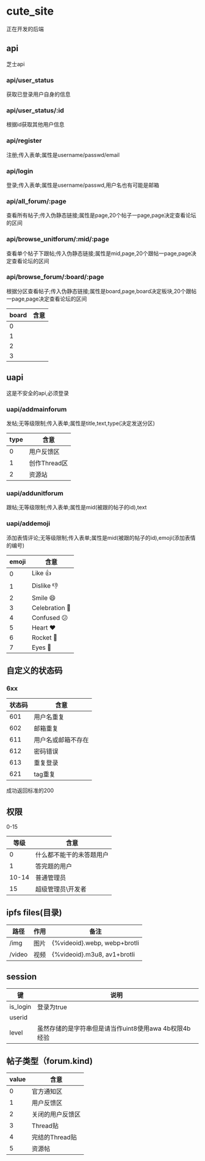 # cute_site

正在开发的后端

## api

芝士api

### api/user_status

获取已登录用户自身的信息

### api/user_status/:id

根据id获取其他用户信息

### api/register

注册;传入表单;属性是username/passwd/email

### api/login

登录;传入表单;属性是username/passwd,用户名也有可能是邮箱

### api/all_forum/:page

查看所有帖子;传入伪静态链接;属性是page,20个帖子一page,page决定查看论坛的区间

### api/browse_unitforum/:mid/:page

查看单个帖子下跟帖;传入伪静态链接;属性是mid,page,20个跟帖一page,page决定查看论坛的区间

### api/browse_forum/:board/:page

根据分区查看帖子;传入伪静态链接;属性是board,page,board决定板块,20个跟帖一page,page决定查看论坛的区间

| board | 含意  |
| ----- | --- |
| 0     |     |
| 1     |     |
| 2     |     |
| 3     |     |

## uapi

这是不安全的api,必须登录

### uapi/addmainforum

发帖;无等级限制;传入表单;属性是title,text,type(决定发送分区)

| type | 含意        |
| ---- | --------- |
| 0    | 用户反馈区     |
| 1    | 创作Thread区 |
| 2    | 资源站       |

### uapi/addunitforum

跟帖;无等级限制;传入表单;属性是mid(被跟的帖子的id),text

### uapi/addemoji

添加表情评论;无等级限制;传入表单;属性是mid(被跟的帖子的id),emoji(添加表情的编号)

| emoji | 含意             |
| ----- | -------------- |
| 0     | Like 👍        |
| 1     | Dislike 👎     |
| 2     | Smile 😄       |
| 3     | Celebration 🎉 |
| 4     | Confused 😕    |
| 5     | Heart ❤️       |
| 6     | Rocket 🚀      |
| 7     | Eyes 👀        |

## 自定义的状态码

### 6xx

| 状态码 | 含意        |
| --- | --------- |
| 601 | 用户名重复     |
| 602 | 邮箱重复      |
| 611 | 用户名或邮箱不存在 |
| 612 | 密码错误      |
| 613 | 重复登录      |
| 621 | tag重复     |

成功返回标准的200

## 权限

0-15

| 等级    | 含意           |
| ----- | ------------ |
| 0     | 什么都不能干的未答题用户 |
| 1     | 答完题的用户       |
| 10-14 | 普通管理员        |
| 15    | 超级管理员\开发者    |

## ipfs files(目录)

| 路径     | 作用  | 备注                           |
| ------ | --- | ---------------------------- |
| /img   | 图片  | {%videoid}.webp, webp+brotli |
| /video | 视频  | {%videoid}.m3u8, av1+brotli  |

<!-- |/temporary|临时文件|
|/temporary/video/{%date}/{%uuid}|未审核的视频| -->

## session

| 键        | 说明                                |
| -------- | --------------------------------- |
| is_login | 登录为true                           |
| userid   |                                   |
| level    | 虽然存储的是字符串但是请当作uint8使用awa 4b权限4b经验 |

## 帖子类型（forum.kind)

| value | 含意         |
| ----- | ---------- |
| 0     | 官方通知区      |
| 1     | 用户反馈区      |
| 2     | 关闭的用户反馈区   |
| 3     | Thread贴    |
| 4     | 完结的Thread贴 |
| 5     | 资源帖        |
